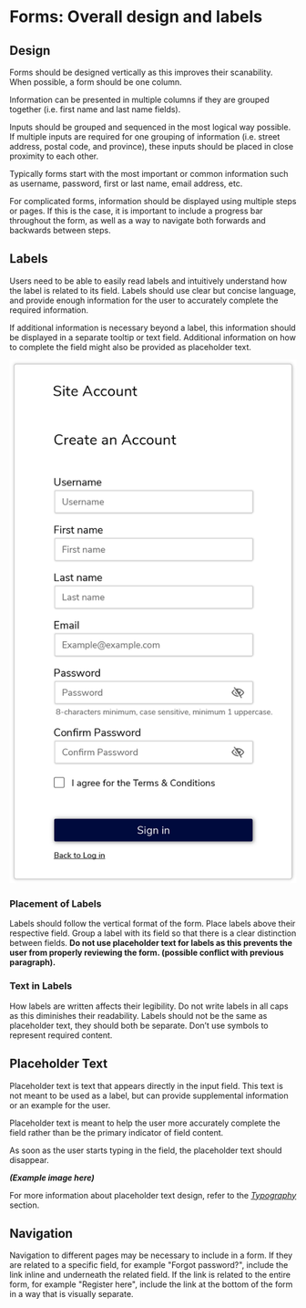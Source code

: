 # Forms: Overall design and labels

## Design

Forms should be designed vertically as this improves their scanability. When possible, a form should be one column.

Information can be presented in multiple columns if they are grouped together \(i.e. first name and last name fields\).

Inputs should be grouped and sequenced in the most logical way possible. If multiple inputs are required for one grouping of information \(i.e. street address, postal code, and province\), these inputs should be placed in close proximity to each other.

Typically forms start with the most important or common information such as username, password, first or last name, email address, etc.

For complicated forms, information should be displayed using multiple steps or pages. If this is the case, it is important to include a progress bar throughout the form, as well as a way to navigate both forwards and backwards between steps.

## Labels

Users need to be able to easily read labels and intuitively understand how the label is related to its field. Labels should use clear but concise language, and provide enough information for the user to accurately complete the required information.

If additional information is necessary beyond a label, this information should be displayed in a separate tooltip or text field. Additional information on how to complete the field might also be provided as placeholder text.

![](.gitbook/assets/asset-1-2x%20%283%29.png)

### Placement of Labels

Labels should follow the vertical format of the form. Place labels above their respective field. Group a label with its field so that there is a clear distinction between fields. **Do not use placeholder text for labels as this prevents the user from properly reviewing the form. \(possible conflict with previous paragraph\).**

### Text in Labels

How labels are written affects their legibility. Do not write labels in all caps as this diminishes their readability. Labels should not be the same as placeholder text, they should both be separate. Don’t use symbols to represent required content.

## Placeholder Text

Placeholder text is text that appears directly in the input field. This text is not meant to be used as a label, but can provide supplemental information or an example for the user.

Placeholder text is meant to help the user more accurately complete the field rather than be the primary indicator of field content.

As soon as the user starts typing in the field, the placeholder text should disappear.

_**\(Example image here\)**_

For more information about placeholder text design, refer to the [_Typography_](typography.md) section.

## Navigation

Navigation to different pages may be necessary to include in a form. If they are related to a specific field, for example "Forgot password?", include the link inline and underneath the related field. If the link is related to the entire form, for example "Register here", include the link at the bottom of the form in a way that is visually separate.

